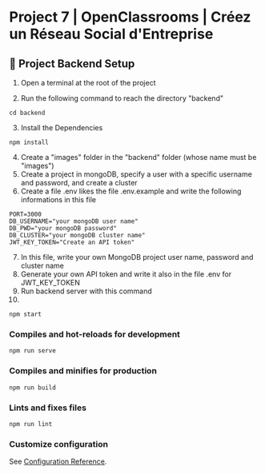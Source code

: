 # Project 7 | OpenClassrooms | Créez un Réseau Social d'Entreprise

## :pushpin: Project Backend Setup

1. Open a terminal at the root of the project

2. Run the following command to reach the directory "backend"

```
cd backend
```
3. Install the Dependencies

```
npm install
```
4. Create a "images" folder in the "backend" folder (whose name must be "images")
5. Create a project in mongoDB, specify a user with a specific username and password, and create a cluster
6. Create a file .env likes the file .env.example and write the following informations in this file

```
PORT=3000
DB_USERNAME="your mongoDB user name"
DB_PWD="your mongoDB password"
DB_CLUSTER="your mongoDB cluster name"
JWT_KEY_TOKEN="Create an API token"

```
7. In this file, write your own MongoDB project user name, password and cluster name
8. Generate your own API token and write it also in the file .env for JWT_KEY_TOKEN
9. Run backend server with this command
10. 
```
npm start
```



### Compiles and hot-reloads for development
```
npm run serve
```

### Compiles and minifies for production
```
npm run build
```

### Lints and fixes files
```
npm run lint
```

### Customize configuration
See [Configuration Reference](https://cli.vuejs.org/config/).
